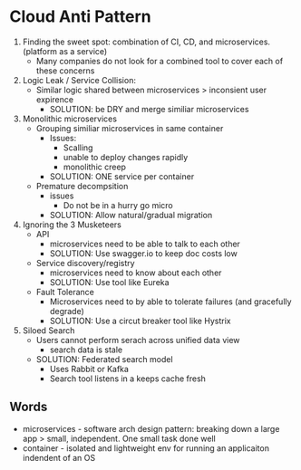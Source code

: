 Cloud Anti Pattern
=================
1. Finding the sweet spot: combination of CI, CD, and microservices. (platform as a service)
    * Many companies do not look for a combined tool to cover each of these concerns
1. Logic Leak / Service Collision: 
    * Similar logic shared between microservices > inconsient user expirence 
        * SOLUTION: be DRY and merge similiar microservices
1. Monolithic microservices
    * Grouping similiar microservices in same container
        * Issues:
            * Scalling
            * unable to deploy changes rapidly
            * monolithic creep
        * SOLUTION: ONE service per container
    * Premature decompsition
        * issues
            * Do not be in a hurry go micro
        * SOLUTION: Allow natural/gradual migration
1. Ignoring the 3 Musketeers
    * API
        * microservices need to be able to talk to each other
        * SOLUTION: Use swagger.io to keep doc costs low
    * Service discovery/registry
        * microservices need to know about each other
        * SOLUTION: Use tool like Eureka
    * Fault Tolerance
        * Microservices need to by able to tolerate failures (and gracefully degrade)
        * SOLUTION: Use a circut breaker tool like Hystrix
1. Siloed Search
    * Users cannot perform serach across unified data view
        * search data is stale
    * SOLUTION: Federated search model
        * Uses Rabbit or Kafka
        * Search tool listens in a keeps cache fresh

Words
-----
* microservices - software arch design pattern: breaking down a large app > small, independent. One small task done well
* container - isolated and lightweight env for running an applicaiton indendent of an OS

